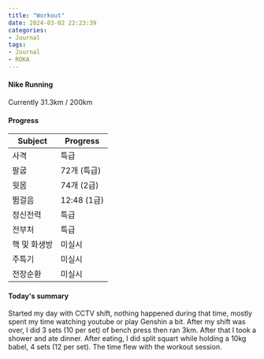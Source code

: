 ```yaml
---
title: "Workout"
date: 2024-03-02 22:23:39
categories:
- Journal
tags:
- Journal
- ROKA
---
```


#### Nike Running
Currently 31.3km / 200km

#### Progress
|Subject|Progress|
|-----|-----|
|사격|특급|
|팔굽|72개 (특급)|
|윗몸|74개 (2급)|
|뜀걸음|12:48 (1급)|
|정신전력|특급|
|전부처|특급|
|핵 및 화생방|미실시|
|주특기|미실시|
|전장순환|미실시|

#### Today's summary
Started my day with CCTV shift, nothing happened during that time, mostly spent my time watching youtube or play Genshin a bit. After my shift was over, I did 3 sets (10 per set) of bench press then ran 3km. After that I took a shower and ate dinner. After eating, I did split squart while holding a 10kg babel, 4 sets (12 per set). The time flew with the workout session. 